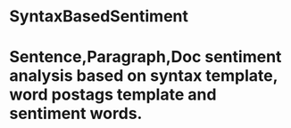 # SyntaxBasedSentiment
# Sentence,Paragraph,Doc sentiment analysis based on syntax template, word postags template and sentiment words.  

